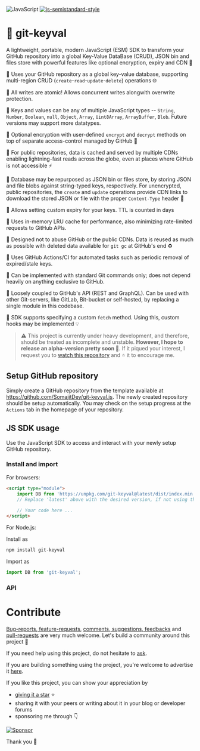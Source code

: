 ![JavaScript](https://img.shields.io/badge/ECMAScriptModule-black?logo=javascript&logoColor=F7DF1E)
[![js-semistandard-style](https://img.shields.io/badge/code%20style-semistandard-brightgreen.svg)](https://github.com/standard/semistandard)

# 💁 git-keyval
A lightweight, portable, modern JavaScript (ESM) SDK to transform your GitHub repository into a global Key-Value DataBase (CRUD), JSON bin and files store with powerful features like optional encryption, expiry and CDN 💪

🚀 Uses your GitHub repository as a global key-value database, supporting multi-region CRUD (`create`-`read`-`update`-`delete`) operations 🌐

🚀 All writes are atomic! Allows concurrent writes alongwith overwrite protection.

🚀 Keys and values can be any of multiple JavaScript types -- `String`, `Number`, `Boolean`, `null`, `Object`, `Array`, `Uint8Array`, `ArrayBuffer`, `Blob`. Future versions may support more datatypes.

🚀 Optional encryption with user-defined `encrypt` and `decrypt` methods on top of separate access-control managed by GitHub 🔐

🚀 For public repositories, data is cached and served by multiple CDNs enabling lightning-fast reads across the globe, even at places where GitHub is not accessible ⚡

🚀 Database may be repurposed as JSON bin or files store, by storing JSON and file blobs against string-typed keys, respectively. For unencrypted, public repositories, the `create` and `update` operations provide CDN links to download the stored JSON or file with the proper `Content-Type` header 📁

🚀 Allows setting custom expiry for your keys. TTL is counted in days 

🚀 Uses in-memory LRU cache for performance, also minimizing rate-limited requests to GitHub APIs.

🚀 Designed not to abuse GitHub or the public CDNs. Data is reused as much as possible with deleted data available for `git gc` at GitHub's end ♻️

🚀 Uses GitHub Actions/CI for automated tasks such as periodic removal of expired/stale keys.

🚀 Can be implemented with standard Git commands only; does not depend heavily on anything exclusive to GitHub.

🚀 Loosely coupled to GitHub's API (REST and GraphQL). Can be used with other Git-servers, like GitLab, Bit-bucket or self-hosted, by replacing a single module in this codebase.

🚀 SDK supports specifying a custom `fetch` method. Using this, custom hooks may be implemented 💡

> ⚠️ This project is currently under heavy development, and therefore, should be treated as incomplete and unstable. **However, I hope to release an alpha-version pretty soon 🤞**. If it piqued your interest, I request you to [watch this repository](https://github.com/SomajitDey/git-keyval.js "Hit the Watch button of this repository, if you're logged in GitHub") and ⭐ it to encourage me.

## Setup GitHub repository
Simply create a GitHub repository from the template available at https://github.com/SomajitDey/git-keyval.js. The newly created repository should be setup automatically. You may check on the setup progress at the `Actions` tab in the homepage of your repository.

## JS SDK usage
Use the JavaScript SDK to access and interact with your newly setup GitHub repository.

### Install and import
For browsers:
```html
<script type="module">
    import DB from 'https://unpkg.com/git-keyval@latest/dist/index.min.js';
    // Replace 'latest' above with the desired version, if not using the latest version
    
    // Your code here ...
</script>
```

For Node.js:

Install as
```bash
npm install git-keyval
```

Import as
```javascript
import DB from 'git-keyval';
```

### API

# Contribute
[Bug-reports, feature-requests](https://github.com/SomajitDey/git-keyval.js/issues), [comments, suggestions, feedbacks](https://github.com/SomajitDey/git-keyval.js/discussions) and [pull-requests](https://github.com/SomajitDey/git-keyval.js/pulls) are very much welcome. Let's build a community around this project 👐

If you need help using this project, do not hesitate to [ask](https://github.com/SomajitDey/git-keyval.js/discussions/categories/q-a).

If you are building something using the project, you're welcome to advertise it [here](https://github.com/SomajitDey/git-keyval.js/discussions/categories/show-and-tell).

If you like this project, you can show your appreciation by
- [giving it a star](https://github.com/SomajitDey/git-keyval.js/stargazers) ⭐
- sharing it with your peers or writing about it in your blog or developer forums 
- sponsoring me through 👇

[![Sponsor](https://www.buymeacoffee.com/assets/img/custom_images/yellow_img.png)](https://buymeacoffee.com/SomajitDey)

Thank you 💚
